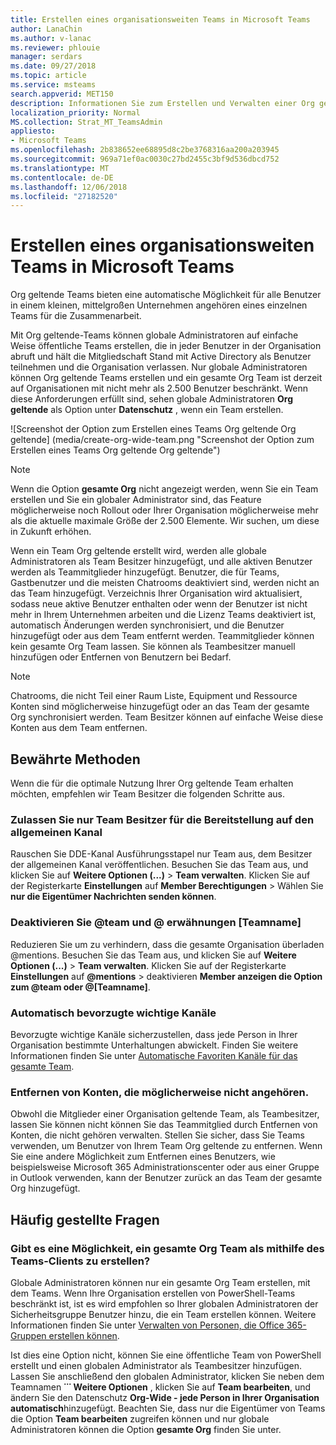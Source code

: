 ```yaml
---
title: Erstellen eines organisationsweiten Teams in Microsoft Teams
author: LanaChin
ms.author: v-lanac
ms.reviewer: phlouie
manager: serdars
ms.date: 09/27/2018
ms.topic: article
ms.service: msteams
search.appverid: MET150
description: Informationen Sie zum Erstellen und Verwalten einer Org geltende Team in Teams.
localization_priority: Normal
MS.collection: Strat_MT_TeamsAdmin
appliesto:
- Microsoft Teams
ms.openlocfilehash: 2b838652ee68895d8c2be3768316aa200a203945
ms.sourcegitcommit: 969a71ef0ac0030c27bd2455c3bf9d536dbcd752
ms.translationtype: MT
ms.contentlocale: de-DE
ms.lasthandoff: 12/06/2018
ms.locfileid: "27182520"
---
```

# <a name="create-an-org-wide-team-in-microsoft-teams"></a>Erstellen eines organisationsweiten Teams in Microsoft Teams

Org geltende Teams bieten eine automatische Möglichkeit für alle Benutzer in einem kleinen, mittelgroßen Unternehmen angehören eines einzelnen Teams für die Zusammenarbeit. 
 
Mit Org geltende-Teams können globale Administratoren auf einfache Weise öffentliche Teams erstellen, die in jeder Benutzer in der Organisation abruft und hält die Mitgliedschaft Stand mit Active Directory als Benutzer teilnehmen und die Organisation verlassen. Nur globale Administratoren können Org geltende Teams erstellen und ein gesamte Org Team ist derzeit auf Organisationen mit nicht mehr als 2.500 Benutzer beschränkt. Wenn diese Anforderungen erfüllt sind, sehen globale Administratoren **Org geltende** als Option unter **Datenschutz** , wenn ein Team erstellen. 

![Screenshot der Option zum Erstellen eines Teams Org geltende Org geltende] (media/create-org-wide-team.png "Screenshot der Option zum Erstellen eines Teams Org geltende Org geltende")

> [!NOTE]
> Wenn die Option **gesamte Org** nicht angezeigt werden, wenn Sie ein Team erstellen und Sie ein globaler Administrator sind, das Feature möglicherweise noch Rollout oder Ihrer Organisation möglicherweise mehr als die aktuelle maximale Größe der 2.500 Elemente. Wir suchen, um diese in Zukunft erhöhen.

Wenn ein Team Org geltende erstellt wird, werden alle globale Administratoren als Team Besitzer hinzugefügt, und alle aktiven Benutzer werden als Teammitglieder hinzugefügt. Benutzer, die für Teams, Gastbenutzer und die meisten Chatrooms deaktiviert sind, werden nicht an das Team hinzugefügt. Verzeichnis Ihrer Organisation wird aktualisiert, sodass neue aktive Benutzer enthalten oder wenn der Benutzer ist nicht mehr in Ihrem Unternehmen arbeiten und die Lizenz Teams deaktiviert ist, automatisch Änderungen werden synchronisiert, und die Benutzer hinzugefügt oder aus dem Team entfernt werden. Teammitglieder können kein gesamte Org Team lassen. Sie können als Teambesitzer manuell hinzufügen oder Entfernen von Benutzern bei Bedarf.

> [!NOTE]
> Chatrooms, die nicht Teil einer Raum Liste, Equipment und Ressource Konten sind möglicherweise hinzugefügt oder an das Team der gesamte Org synchronisiert werden. Team Besitzer können auf einfache Weise diese Konten aus dem Team entfernen.

## <a name="best-practices"></a>Bewährte Methoden
Wenn die für die optimale Nutzung Ihrer Org geltende Team erhalten möchten, empfehlen wir Team Besitzer die folgenden Schritte aus.

### <a name="allow-only-team-owners-to-post-to-the-general-channel"></a>Zulassen Sie nur Team Besitzer für die Bereitstellung auf den allgemeinen Kanal
Rauschen Sie DDE-Kanal Ausführungsstapel nur Team aus, dem Besitzer der allgemeinen Kanal veröffentlichen. Besuchen Sie das Team aus, und klicken Sie auf **Weitere Optionen (...)**  >  **Team verwalten**. Klicken Sie auf der Registerkarte **Einstellungen** auf **Member Berechtigungen** > Wählen Sie **nur die Eigentümer Nachrichten senden können**.
### <a name="turn-off-team-and-team-name-mentions"></a>Deaktivieren Sie @team und @ erwähnungen [Teamname]
 Reduzieren Sie um zu verhindern, dass die gesamte Organisation überladen @mentions. Besuchen Sie das Team aus, und klicken Sie auf **Weitere Optionen (...)**  >  **Team verwalten**. Klicken Sie auf der Registerkarte **Einstellungen** auf **@mentions** > deaktivieren **Member anzeigen die Option zum @team oder @[Teamname]**. 
### <a name="automatically-favorite-important-channels"></a>Automatisch bevorzugte wichtige Kanäle
 Bevorzugte wichtige Kanäle sicherzustellen, dass jede Person in Ihrer Organisation bestimmte Unterhaltungen abwickelt. Finden Sie weitere Informationen finden Sie unter [Automatische Favoriten Kanäle für das gesamte Team](https://support.office.com/article/auto-favorite-channels-for-the-whole-team-a948272c-5aa5-429c-863c-4e1e1cd6b0f6).

### <a name="remove-accounts-that-might-not-belong"></a>Entfernen von Konten, die möglicherweise nicht angehören.
Obwohl die Mitglieder einer Organisation geltende Team, als Teambesitzer, lassen Sie können nicht können Sie das Teammitglied durch Entfernen von Konten, die nicht gehören verwalten. Stellen Sie sicher, dass Sie Teams verwenden, um Benutzer von Ihrem Team Org geltende zu entfernen.  Wenn Sie eine andere Möglichkeit zum Entfernen eines Benutzers, wie beispielsweise Microsoft 365 Administrationscenter oder aus einer Gruppe in Outlook verwenden, kann der Benutzer zurück an das Team der gesamte Org hinzugefügt. 

## <a name="faq"></a>Häufig gestellte Fragen

### <a name="is-there-a-way-to-create-an-org-wide-team-other-than-using-the-teams-client"></a>Gibt es eine Möglichkeit, ein gesamte Org Team als mithilfe des Teams-Clients zu erstellen? 

Globale Administratoren können nur ein gesamte Org Team erstellen, mit dem Teams. Wenn Ihre Organisation erstellen von PowerShell-Teams beschränkt ist, ist es wird empfohlen so Ihrer globalen Administratoren der Sicherheitsgruppe Benutzer hinzu, die ein Team erstellen können. Weitere Informationen finden Sie unter [Verwalten von Personen, die Office 365-Gruppen erstellen können](https://docs.microsoft.com/office365/admin/create-groups/manage-creation-of-groups). 

Ist dies eine Option nicht, können Sie eine öffentliche Team von PowerShell erstellt und einen globalen Administrator als Teambesitzer hinzufügen. Lassen Sie anschließend den globalen Administrator, klicken Sie neben dem Teamnamen **˙˙˙ Weitere Optionen** , klicken Sie auf **Team bearbeiten**, und ändern Sie den Datenschutz **Org-Wide - jede Person in Ihrer Organisation automatisch**hinzugefügt. Beachten Sie, dass nur die Eigentümer von Teams die Option **Team bearbeiten** zugreifen können und nur globale Administratoren können die Option **gesamte Org** finden Sie unter.

